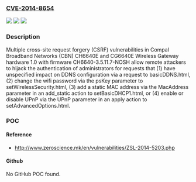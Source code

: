 ### [CVE-2014-8654](https://cve.mitre.org/cgi-bin/cvename.cgi?name=CVE-2014-8654)
![](https://img.shields.io/static/v1?label=Product&message=n%2Fa&color=blue)
![](https://img.shields.io/static/v1?label=Version&message=n%2Fa&color=blue)
![](https://img.shields.io/static/v1?label=Vulnerability&message=n%2Fa&color=brighgreen)

### Description

Multiple cross-site request forgery (CSRF) vulnerabilities in Compal Broadband Networks (CBN) CH6640E and CG6640E Wireless Gateway hardware 1.0 with firmware CH6640-3.5.11.7-NOSH allow remote attackers to hijack the authentication of administrators for requests that (1) have unspecified impact on DDNS configuration via a request to basicDDNS.html, (2) change the wifi password via the psKey parameter to setWirelessSecurity.html, (3) add a static MAC address via the MacAddress parameter in an add_static action to setBasicDHCP1.html, or (4) enable or disable UPnP via the UPnP parameter in an apply action to setAdvancedOptions.html.

### POC

#### Reference
- http://www.zeroscience.mk/en/vulnerabilities/ZSL-2014-5203.php

#### Github
No GitHub POC found.

